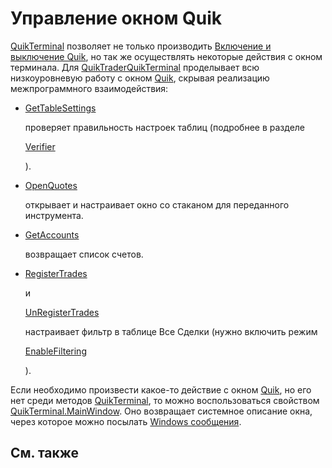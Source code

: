 # Управление окном Quik

[QuikTerminal](xref:StockSharp.Quik.QuikTerminal) позволяет не только производить [Включение и выключение Quik](QuikProcess.md), но так же осуществлять некоторые действия с окном терминала. Для [QuikTrader](xref:StockSharp.Quik.QuikTrader)[QuikTerminal](xref:StockSharp.Quik.QuikTerminal) проделывает всю низкоуровневую работу c окном [Quik](Quik.md), скрывая реализацию межпрограммного взаимодействия: 

- [GetTableSettings](xref:StockSharp.Quik.QuikTerminal.GetTableSettings)

   проверяет правильность настроек таблиц (подробнее в разделе 

  [Verifier](QuikVerifier.md)

  ). 
- [OpenQuotes](xref:StockSharp.Quik.QuikTerminal.OpenQuotes)

   открывает и настраивает окно со стаканом для переданного инструмента. 
- [GetAccounts](xref:StockSharp.Quik.QuikTerminal.GetAccounts)

   возвращает список счетов. 
- [RegisterTrades](xref:StockSharp.Quik.QuikTerminal.RegisterTrades)

   и 

  [UnRegisterTrades](xref:StockSharp.Quik.QuikTerminal.UnRegisterTrades)

   настраивает фильтр в таблице Все Сделки (нужно включить режим 

  [EnableFiltering](xref:StockSharp.Quik.QuikTerminal.EnableFiltering)

   ). 

Если необходимо произвести какое\-то действие с окном [Quik](Quik.md), но его нет среди методов [QuikTerminal](xref:StockSharp.Quik.QuikTerminal), то можно воспользоваться свойством [QuikTerminal.MainWindow](xref:StockSharp.Quik.QuikTerminal.MainWindow). Оно возвращает системное описание окна, через которое можно посылать [Windows сообщения](https://msdn.microsoft.com/en-us/library/ms644927(VS.85).aspx). 

## См. также
